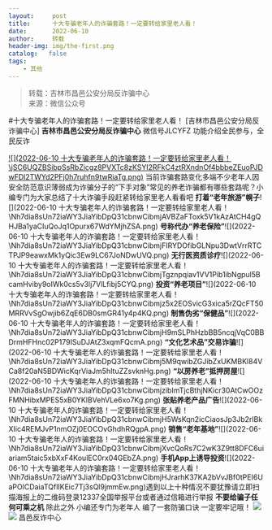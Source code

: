 ```yaml
---
layout:     post
title:      十大专骗老年人的诈骗套路！一定要转给家里老人看！
date:       2022-06-10
author:     转载
header-img: img/the-first.png
catalog:   false
tags:
    - 其他
---
```


<blockquote><p>转载：吉林市昌邑公安分局反诈骗中心<br>
来源：微信公众号</p></blockquote>

#十大专骗老年人的诈骗套路！一定要转给家里老人看！
[吉林市昌邑公安分局反诈骗中心]
**吉林市昌邑公安分局反诈骗中心**
微信号JLCYFZ
功能介绍全民参与，全民反诈

[![](2022-06-10
十大专骗老年人的诈骗套路！一定要转给家里老人看！\\jSC6UQZBSibpSsRbZicgz8PVXTc8zKSYl2RFkC4ztRXndnOf4bbbeZEuoPJDwFDl2TWYd2PFj0h7ruhfn9twRiaTg.png)](http://mp.weixin.qq.com/s?__biz=Mzg5OTU0NzY5OQ==&mid=2247506719&idx=1&sn=a8229a29ca51dfef442135e7807eb5e2&chksm=c0530c43f7248555b3909fb73f5276f2dfc0e7b6a46099e50dfd79749c08e3e1e9275526a8aa&scene=21#wechat_redirect)
当前诈骗套路变化多端不少老年人因安全防范意识薄弱成为诈骗分子的“下手对象”常见的养老诈骗都有哪些套路呢？小编专门为大家总结了十大诈骗手段赶紧转给家里老人看看吧
**打着“老年旅游”幌子**![](2022-06-10
十大专骗老年人的诈骗套路！一定要转给家里老人看！\\Nh7dia8sUn72iaWY3JiaYibDpQ31cbnwCibmjAVBZaFToxk5V1kAzAtCH4gQHJBa1yaCIuQoJq1Opurx67WdYMjhZSA.png)
**号称代办“养老保险”**![](2022-06-10
十大专骗老年人的诈骗套路！一定要转给家里老人看！\\Nh7dia8sUn72iaWY3JiaYibDpQ31cbnwCibmjFIRYDOfibGLNpu3DwtVrrRTCTPJP9eawxMk1yQic3Ew9LC67JoNDwUVQ.png)
**无行医资质诊疗**![](2022-06-10
十大专骗老年人的诈骗套路！一定要转给家里老人看！\\Nh7dia8sUn72iaWY3JiaYibDpQ31cbnwCibmjTgznpqiav1VV1Pib1ibNgpul5BcamHviby9oIWk0cs5v3lj7VlLfibj5CYQ.png)
**投资“养老项目”**![](2022-06-10
十大专骗老年人的诈骗套路！一定要转给家里老人看！\\Nh7dia8sUn72iaWY3JiaYibDpQ31cbnwCibmjz5x2EOSvicG3xica5rZQcFT50MRRVvSgOwjib6ZqE6DB0smGR41y4p4KQ.png)
**制售伪劣“保健品”**![](2022-06-10
十大专骗老年人的诈骗套路！一定要转给家里老人看！\\Nh7dia8sUn72iaWY3JiaYibDpQ31cbnwCibmjH9mSLPhHzbBB5ncqjVqC0BBDrmHFHnc02P179ISuDJAtZ3xqmFQcmA.png)
**“文化艺术品”交易诈骗**![](2022-06-10
十大专骗老年人的诈骗套路！一定要转给家里老人看！\\Nh7dia8sUn72iaWY3JiaYibDpQ31cbnwCibmj5M9qwibZGJibZxUKMBKl84VCa8f20aN5BDWicKqrViaJm5hItuZZsvknHg.png)
**“以房养老”抵押房屋**![](2022-06-10
十大专骗老年人的诈骗套路！一定要转给家里老人看！\\Nh7dia8sUn72iaWY3JiaYibDpQ31cbnwCibmjzibImTjcBthjNKicr30AtCwOOzFMNHibxMPES5xB0YKlBVehVLe6xo7Kg.png)
**张贴养老产品广告**![](2022-06-10
十大专骗老年人的诈骗套路！一定要转给家里老人看！\\Nh7dia8sUn72iaWY3JiaYibDpQ31cbnwCibmjH5WsKqn2icCiaosJp3Jb2rlBkXIic4REMJvP1nmOZj0EOCOvGhdhRQgpA.png)
**销售“老年基地”**![](2022-06-10
十大专骗老年人的诈骗套路！一定要转给家里老人看！\\Nh7dia8sUn72iaWY3JiaYibDpQ31cbnwCibmjXvcQoRs7C2wK3Z9tt8DFC6uiariam5taic5xbXxF4KoulEC0rx04GEbZA.png)
**手机App上诱导投资**![](2022-06-10
十大专骗老年人的诈骗套路！一定要转给家里老人看！\\Nh7dia8sUn72iaWY3JiaYibDpQ31cbnwCibmjHJrarhK37KA2bVvJBf0tPEI6UaPOlCDaiaTQflIKEic7Tj3sQl9jmmEw.png)遇到以上十种情况不要犹豫请立即扫描海报上的二维码登录12337全国举报平台或者通过信箱进行举报
**不要给骗子任何可乘之机**
除此之外
小编还专门为老年人
编了一套防骗口诀
一定要牢记哦！
![]({{site.baseurl}}/postimg/f8ViaxvHUJACFE6IvLF27ghDmzn8Uiaicib9XtiajA7LKvM6jxost3eYNpvrboBIWG3LFVzYVjVwU7AtGbXzXjuXaww.jpeg)
![]({{site.baseurl}}/postimg/7f48KExj8S5r2SoPGyAOBicw10ceBIVvVyAZKyXZwOMhprgf3NnMPSWTyzkYmZdk4yWdHpCzz9cCQXib3ubBvAOA.jpeg)
昌邑反诈中心
